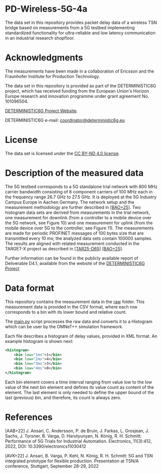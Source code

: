 # PD-Wireless-5G-4a

The data set in this repository provides packet delay data of a wireless TSN bridge based on measurements from a 5G testbed implementing standardized functionality for ultra-reliable and low latency communication in an industrial research shopfloor.

# Acknowledgments

The measurements have been made in a collaboration of Ericsson and the Fraunhofer Institute for Production Technology.

The data set in this repository is provided as part of the DETERMINISTIC6G project, which has received funding from the European Union's Horizon Europe research and innovation programme under grant agreement No. 101096504.

[DETERMINISTIC6G Project Website](https://deterministic6g.eu/).

DETERMINISTIC6G e-mail: coordinator@deterministic6g.eu

# License

The data set is licensed under the [CC BY-ND 4.0 license](../LICENSE-CC-BY-ND.md).

# Description of the measured data

The 5G testbed corresponds to a 5G standalone trial network with 800 MHz carrier bandwidth consisting of 8 component
carriers of 100 MHz each in the frequency range 26.7 GHz to 27.5 GHz.
It is deployed at the 5G Industry Campus Europe in Aachen Germany.
The network setup and the measurement methodology are further described in [[BAO+25]](https://doi.org/10.3390/electronics14030607).
Two histogram data sets are derived from measurements in the trial network, one measurement for downlink
(from a controller to a mobile device over the 5G network, see Figure 10)
and one measurement for uplink
(from the mobile device over 5G to the controller, see Figure 11).
The measurements are made for periodic PROFINET messages of 100 bytes size that are transmitted every 10 ms;
the analyzed data sets contain 100000 samples.
The results are aligned with related measurement conducted in the TARGET-X project  as described in [[TAR25-D65]](https://target-x.eu/deliverables/) [[BAO+25]](https://doi.org/10.3390/electronics14030607). 

Further information can be found in the publicly available report of Deliverable D4.1, available from the website of the [DETERMINISTIC6G Project](https://deterministic6g.eu/)

# Data format

This repository contains the measurement data in the [raw](raw) folder.
This measurement data is provided in the CSV format, where each row corresponds to a bin with its lower bound and relative count.

The [main.py](main.py) script processes the raw data and converts it to a Histogram which can be user by the OMNeT++ simulation framework.

Each file describes a histogram of delay values, provided in XML format. An example histogram is shown next:

```xml
<histogram>
    <bin low="1ms">1</bin>
    <bin low="2ms">4</bin>
    <bin low="3ms">3</bin>
    <bin low="4ms">0</bin>
</histogram>
```

Each bin element covers a time interval ranging from value low to the low value of the next bin element and defines its value count as content of the element. The last element is only needed to define the upper bound of the last (previous) bin, and therefore, its count is always zero.

# References

[AAB+22] J. Ansari, C. Andersson, P. de Bruin, J. Farkas, L. Grosjean, J. Sachs, J. Torsner, B. Varga, D. Harutyunyan, N. König, R. H. Schmitt: Performance of 5G Trials for Industrial Automation. Electronics, 11(3):412, 2022, DOI: 10.3390/electronics11030412

[AVK+22] J. Ansari, B. Varga, P. Kehl, N. König, R. H. Schmitt: 5G and TSN integrated prototype for flexible production. Presentation at TSN/A conference, Stuttgart, September 28-29, 2022 
